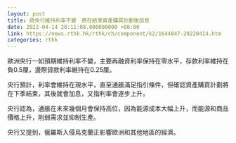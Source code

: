 ```yaml
---
layout: post
title: 歐央行維持利率不變　將在結束資產購買計劃後加息
date: 2022-04-14 20:11:08.000000000 +08:00
link: https://news.rthk.hk/rthk/ch/component/k2/1644047-20220414.htm
categories: rthk
---
```


歐洲央行一如預期維持利率不變，主要再融資利率保持在零水平，存款利率維持在負0.5厘，邊際貸款利率維持在0.25厘。
 
央行預計，利率會維持在現水平，直至通脹滿足指引條件，但確認資產購買計劃將在下季結束，其後就會加息，又指利率會逐步上升。

央行認為，通脹在未來幾個月會保持高位，因為能源成本大幅上升，而能源和商品價格上升，削弱需求並抑制生產。

央行又提到，俄羅斯入侵烏克蘭正影響歐洲和其他地區的經濟。

